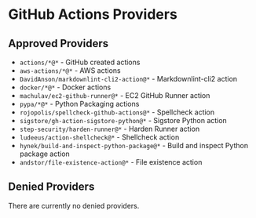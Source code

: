 # GitHub Actions Providers

## Approved Providers

* `actions/*@*` - GitHub created actions
* `aws-actions/*@*` - AWS actions
* `DavidAnson/markdownlint-cli2-action@*` - Markdownlint-cli2 action
* `docker/*@*` - Docker actions
* `machulav/ec2-github-runner@*` - EC2 GitHub Runner action
* `pypa/*@*` - Python Packaging actions
* `rojopolis/spellcheck-github-actions@*` - Spellcheck action
* `sigstore/gh-action-sigstore-python@*` - Sigstore Python action
* `step-security/harden-runner@*` - Harden Runner action
* `ludeeus/action-shellcheck@*` - Shellcheck action
* `hynek/build-and-inspect-python-package@*` - Build and inspect Python package action
* `andstor/file-existence-action@*` - File existence action

## Denied Providers

There are currently no denied providers.
